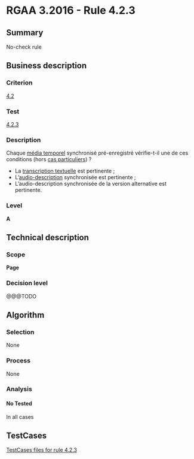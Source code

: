 # RGAA 3.2016 - Rule 4.2.3

## Summary
No-check rule


## Business description

### Criterion
[4.2](http://references.modernisation.gouv.fr/rgaa-accessibilite/criteres.html#crit-4-2)

### Test
[4.2.3](http://references.modernisation.gouv.fr/rgaa-accessibilite/criteres.html#test-4-2-3)

### Description
<div lang="fr">Chaque <a href="http://references.modernisation.gouv.fr/rgaa-accessibilite/glossaire.html#mdia-temporel-type-son-vido-et-synchronis">m&#xE9;dia temporel</a> synchronis&#xE9; pr&#xE9;-enregistr&#xE9; v&#xE9;rifie-t-il une de ces conditions (hors <a href="http://references.modernisation.gouv.fr/rgaa-accessibilite/cas-particuliers.html#cp-4-1,4-2,4-3,4-5,4-7,4-9,4-11,4-13" title="Cas particuliers pour le crit&#xE8;re 4.2">cas particuliers</a>)&nbsp;? <ul><li>La <a href="http://references.modernisation.gouv.fr/rgaa-accessibilite/glossaire.html#transcription-textuelle-media-temporel">transcription textuelle</a> est pertinente&nbsp;;</li> <li>L&#x2019;<a href="http://references.modernisation.gouv.fr/rgaa-accessibilite/glossaire.html#audiodescription-synchronise-media-temporel">audio-description</a> synchronis&#xE9;e est pertinente&nbsp;;</li> <li>L&#x2019;audio-description synchronis&#xE9;e de la version alternative est pertinente.</li> </ul></div>

### Level
**A**


## Technical description

### Scope
**Page**

### Decision level
@@@TODO


## Algorithm

### Selection
None

### Process
None

### Analysis

#### No Tested
In all cases


##  TestCases

[TestCases files for rule 4.2.3](https://github.com/Asqatasun/Asqatasun/tree/develop/rules/rules-rgaa3.2016/src/test/resources/testcases/rgaa32016/Rgaa32016Rule040203/)


